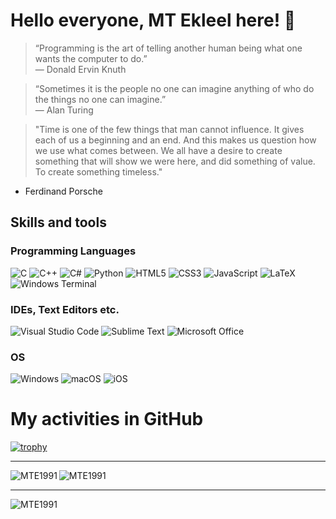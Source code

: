 # Hello everyone, MT Ekleel here! 👋

> “Programming is the art of telling another human being what one wants the computer to do.” <br>
― Donald Ervin Knuth 


> “Sometimes it is the people no one can imagine anything of who do the things no one can imagine.” <br>
― Alan Turing

> "Time is one of the few things that man cannot influence. It gives each of us a beginning and an end. And this makes us question how we use what comes between. We all have a desire to create something that will show we were here, and did something of value. To create something timeless."
- Ferdinand Porsche

## Skills and tools

### Programming Languages
![C](https://img.shields.io/badge/c-%2300599C.svg?style=for-the-badge&logo=c&logoColor=white)
![C++](https://img.shields.io/badge/c++-%2300599C.svg?style=for-the-badge&logo=c%2B%2B&logoColor=white)
![C#](https://img.shields.io/badge/c%23-%23239120.svg?style=for-the-badge&logo=c-sharp&logoColor=white)
![Python](https://img.shields.io/badge/python-3670A0?style=for-the-badge&logo=python&logoColor=ffdd54)
![HTML5](https://img.shields.io/badge/html5-%23E34F26.svg?style=for-the-badge&logo=html5&logoColor=white)
![CSS3](https://img.shields.io/badge/css3-%231572B6.svg?style=for-the-badge&logo=css3&logoColor=white)
![JavaScript](https://img.shields.io/badge/javascript-%23323330.svg?style=for-the-badge&logo=javascript&logoColor=%23F7DF1E)
![LaTeX](https://img.shields.io/badge/latex-%23008080.svg?style=for-the-badge&logo=latex&logoColor=white)
![Windows Terminal](https://img.shields.io/badge/Windows%20Terminal-%234D4D4D.svg?style=for-the-badge&logo=windows-terminal&logoColor=white)

### IDEs, Text Editors etc.
![Visual Studio Code](https://img.shields.io/badge/Visual%20Studio%20Code-0078d7.svg?style=for-the-badge&logo=visual-studio-code&logoColor=white)
![Sublime Text](https://img.shields.io/badge/sublime_text-%23575757.svg?style=for-the-badge&logo=sublime-text&logoColor=important)
![Microsoft Office](https://img.shields.io/badge/Microsoft_Office-D83B01?style=for-the-badge&logo=microsoft-office&logoColor=white)

### OS
![Windows](https://img.shields.io/badge/Windows-0078D6?style=for-the-badge&logo=windows&logoColor=white)
![macOS](https://img.shields.io/badge/mac%20os-000000?style=for-the-badge&logo=macos&logoColor=F0F0F0)
![iOS](https://img.shields.io/badge/iOS-000000?style=for-the-badge&logo=ios&logoColor=white)

# My activities in GitHub

[![trophy](https://github-profile-trophy.vercel.app/?username=MTE1991)](https://github.com/ryo-ma/github-profile-trophy)
<hr>

<p><img align="left" src="https://github-readme-stats.vercel.app/api/top-langs?username=MTE1991&show_icons=true&locale=en&layout=compact" alt="MTE1991" /></p>
<p><img align="center" src="https://github-readme-stats.vercel.app/api?username=MTE1991&show_icons=true&locale=en" alt="MTE1991" /></p>
<hr>
<p><img align="left" src="https://github-readme-streak-stats.herokuapp.com/?user=MTE1991&" alt="MTE1991" /></p>
